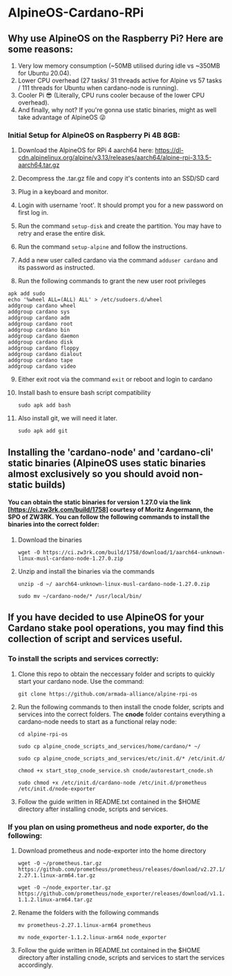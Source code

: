 # AlpineOS-Cardano-RPi

## Why use AlpineOS on the Raspberry Pi? Here are some reasons:
1) Very low memory consumption (~50MB utilised during idle vs ~350MB for Ubuntu 20.04).
2) Lower CPU overhead (27 tasks/ 31 threads active for Alpine vs 57 tasks / 111 threads for Ubuntu when cardano-node is running).
3) Cooler Pi 😎 (Literally, CPU runs cooler because of the lower CPU overhead).
4) And finally, why not? If you're gonna use static binaries, might as well take advantage of AlpineOS 😜

### Initial Setup for AlpineOS on Raspberry Pi 4B 8GB:
1) Download the AlpineOS for RPi 4 aarch64 here: https://dl-cdn.alpinelinux.org/alpine/v3.13/releases/aarch64/alpine-rpi-3.13.5-aarch64.tar.gz

2) Decompress the .tar.gz file and copy it's contents into an SSD/SD card

3) Plug in a keyboard and monitor.

4) Login with username 'root'. It should prompt you for a new password on first log in.

5) Run the command `setup-disk` and create the partition. You may have to retry and erase the entire disk.

6) Run the command `setup-alpine` and follow the instructions.

7) Add a new user called cardano via the command `adduser cardano` and its password as instructed.

8) Run the following commands to grant the new user root privileges
```
apk add sudo
echo '%wheel ALL=(ALL) ALL' > /etc/sudoers.d/wheel
addgroup cardano wheel
addgroup cardano sys
addgroup cardano adm
addgroup cardano root
addgroup cardano bin
addgroup cardano daemon
addgroup cardano disk
addgroup cardano floppy
addgroup cardano dialout
addgroup cardano tape
addgroup cardano video
```

9) Either exit root via the command `exit` or reboot and login to cardano

10) Install bash to ensure bash script compatibility

    ```
    sudo apk add bash
    ```
    
11) Also install git, we will need it later.

    ```
    sudo apk add git
    ```

## Installing the 'cardano-node' and 'cardano-cli' static binaries (AlpineOS uses static binaries almost exclusively so you should avoid non-static builds)

#### You can obtain the static binaries for version 1.27.0 via the link [https://ci.zw3rk.com/build/1758] courtesy of Moritz Angermann, the SPO of ZW3RK. You can follow the following commands to install the binaries into the correct folder:
1)  Download the binaries

    ```
    wget -O https://ci.zw3rk.com/build/1758/download/1/aarch64-unknown-linux-musl-cardano-node-1.27.0.zip
    ```
2)  Unzip and install the binaries via the commands

    ```
    unzip -d ~/ aarch64-unknown-linux-musl-cardano-node-1.27.0.zip
    
    sudo mv ~/cardano-node/* /usr/local/bin/
    ```
    

## If you have decided to use AlpineOS for your Cardano stake pool operations, you may find this collection of script and services useful.
### To install the scripts and services correctly:
1)  Clone this repo to obtain the neccessary folder and scripts to quickly start your cardano node. Use the command:
    
    ```
    git clone https://github.com/armada-alliance/alpine-rpi-os
    ```
            
2)  Run the following commands to then install the cnode folder, scripts and services into the correct folders. The **cnode** folder contains everything a cardano-node needs to start as a functional relay node:

    ```
    cd alpine-rpi-os
        
    sudo cp alpine_cnode_scripts_and_services/home/cardano/* ~/
    ```
    ```
    sudo cp alpine_cnode_scripts_and_services/etc/init.d/* /etc/init.d/
    ```
    ```
    chmod +x start_stop_cnode_service.sh cnode/autorestart_cnode.sh
    ```
    ```
    sudo chmod +x /etc/init.d/cardano-node /etc/init.d/prometheus /etc/init.d/node-exporter
    ```
    
4)  Follow the guide written in README.txt contained in the $HOME directory after installing cnode, scripts and services.

### If you plan on using prometheus and node exporter, do the following:
1)  Download prometheus and node-exporter into the home directory
    
    ```
    wget -O ~/prometheus.tar.gz https://github.com/prometheus/prometheus/releases/download/v2.27.1/prometheus-2.27.1.linux-arm64.tar.gz
    ``` 
    ```
    wget -O ~/node_exporter.tar.gz https://github.com/prometheus/node_exporter/releases/download/v1.1.2/node_exporter-1.1.2.linux-arm64.tar.gz
    ```

2)  Rename the folders with the following commands

    ```
    mv prometheus-2.27.1.linux-arm64 prometheus
    ```
    ```
    mv node_exporter-1.1.2.linux-arm64 node_exporter
    ```

3)  Follow the guide written in README.txt contained in the $HOME directory after installing cnode, scripts and services to start the services accordingly.

